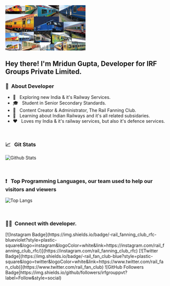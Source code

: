 <img align="center" src="https://github.com/irfgrouppvt/irfgrouppvt/blob/IRF-Groups-Pvt-Ltd/rail-wall.jpg" width="50%"/>

<h2> Hey there! I'm Mridun Gupta, Developer for IRF Groups Private Limited.</h2>

<h3> 👨 &nbsp;About Developer</h3>

- 🤔 &nbsp; Exploring new India & it's Railway Services.
- 🎓 &nbsp; Student in Senior Secondary Standards.
- 💼 &nbsp; Content Creator & Administrator, The Rail Fanning Club.
- 🌱 &nbsp; Learning about Indian Railways and it's all related subsidaries.
- ❤️ &nbsp; Loves my India & it's railway services, but also it's defence services.

<br/>

<h3> 📈 &nbsp; Git Stats</h3>

![Github Stats](https://github-readme-stats.vercel.app/api?username=irfgrouppvt&count_private=true&show_icons=true&include_all_commits=true)

<br/>

<h3> ❗️ &nbsp; Top Programming Languages, our team used to help our visitors and viewers</h3>

![Top Langs](https://github-readme-stats.vercel.app/api/top-langs/?username=irfgrouppvt&hide=TeX&layout=compact)

<br/>

<h3> 🤝🏻 &nbsp;Connect with developer.</h3>

<p align="left">
[![Instagram Badge](https://img.shields.io/badge/-rail_fanning_club_rfc-blueviolet?style=plastic-square&logo=instagram&logoColor=white&link=https://instagram.com/rail_fanning_club_rfc/)](https://instagram.com/rail_fanning_club_rfc)
[![Twitter Badge](https://img.shields.io/badge/-rail_fan_club-blue?style=plastic-square&logo=twitter&logoColor=white&link=https://www.twitter.com/rail_fan_club)](https://www.twitter.com/rail_fan_club)
![GitHub Followers Badge]https://img.shields.io/github/followers/irfgrouppvt?label=Follow&style=social)